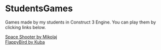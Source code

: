 # StudentsGames
Games made by my students in Construct 3 Engine. You can play them by clicking links below.

[Space Shooter by Mikolaj](https://jakubkivi.github.io/StudentsGames/Mikolaj/SpaceShooter/)<br>
[FlappyBird by Kuba](https://jakubkivi.github.io/StudentsGames/kuba/flappybird/)
